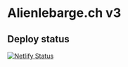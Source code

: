 # Alienlebarge.ch v3

## Deploy status

[![Netlify Status](https://api.netlify.com/api/v1/badges/414fcfac-b1e0-48bc-8ebb-ad664955a744/deploy-status)](https://app.netlify.com/sites/alienlebarge/deploys)
